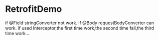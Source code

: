 # RetrofitDemo


if @Field stringConverter not work.
if @Body requestBodyConverter can work.
if used Interceptor,the first time work,the second time fail,the third time work...

